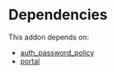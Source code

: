 # Dependencies

This addon depends on:

- [auth_password_policy](https://github.com/bringout/oca-ocb-security/tree/1ebe5c84cf7259a9afc320bc3b46260f401d65af/odoo-bringout-oca-ocb-auth_password_policy)
- [portal](https://github.com/bringout/oca-ocb-website/tree/cb9a46cc55f7bd1957cc3060c4c132de447e2276/odoo-bringout-oca-ocb-portal)
